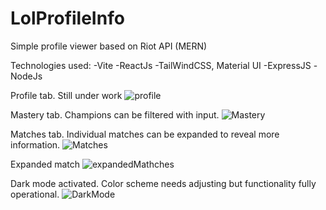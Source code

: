 # LolProfileInfo
Simple profile viewer based on Riot API (MERN)

Technologies used:
-Vite
-ReactJs
-TailWindCSS, Material UI
-ExpressJS
-NodeJs

Profile tab. Still under work
![profile](https://user-images.githubusercontent.com/103920979/219901549-b9339b0e-4e02-41bd-801e-dc4838faab60.png)

Mastery tab. Champions can be filtered with input.
![Mastery](https://user-images.githubusercontent.com/103920979/219901566-e63dcba7-ecf5-4d6f-8438-3a992f4c1358.png)

Matches tab. Individual matches can be expanded to reveal more information.
![Matches](https://user-images.githubusercontent.com/103920979/219901586-323e05b7-98e0-442f-b654-4cc842e7f5bf.png)

Expanded match
![expandedMathches](https://user-images.githubusercontent.com/103920979/219901610-fef6b47c-593a-45d1-9b9e-511772dbafc9.png)

Dark mode activated. Color scheme needs adjusting but functionality fully operational.
![DarkMode](https://user-images.githubusercontent.com/103920979/219901616-acbe763e-5e57-458f-b482-0907d60903de.png)



